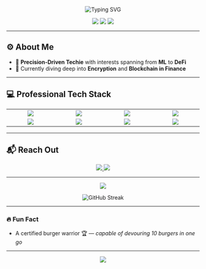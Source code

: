 <p align="center">
  <img src="https://readme-typing-svg.demolab.com?font=Fira+Code&size=26&duration=4000&pause=2000&color=3FF5E6&center=true&vCenter=true&width=600&height=60&lines=Hello%2C+I'm+Rishabh+%7C+%40risherb;AI+%7C+ML+%7C+Finance+%7C+DeFi+Enthusiast" alt="Typing SVG" />
</p>

<p align="center">
  <img src="https://img.shields.io/badge/Machine%20Learning-%233377FF.svg?style=for-the-badge&logo=codeforces&logoColor=white"/>
  <img src="https://img.shields.io/badge/Deep%20Learning-%232892FF.svg?style=for-the-badge&logo=codeforces&logoColor=white"/>
  <img src="https://img.shields.io/badge/DeFi%20and%20Fintech-%230099FF.svg?style=for-the-badge&logo=codeforces&logoColor=white"/>
</p>

---

## ⚙️ **About Me**
- 🎯 **Precision-Driven Techie** with interests spanning from **ML** to **DeFi** 
- 🌌 Currently diving deep into **Encryption** and **Blockchain in Finance**

---

## 💻 **Professional Tech Stack**

<table align="center">
<tr>
  <td align="center" width="120"><img src="https://img.shields.io/badge/Python-FFD43B.svg?style=for-the-badge&logo=python&logoColor=black"/></td>
  <td align="center" width="120"><img src="https://img.shields.io/badge/Java-007396.svg?style=for-the-badge&logo=java&logoColor=white"/></td>
  <td align="center" width="120"><img src="https://img.shields.io/badge/JavaScript-F7DF1E.svg?style=for-the-badge&logo=javascript&logoColor=black"/></td>
  <td align="center" width="120"><img src="https://img.shields.io/badge/C-A8B400.svg?style=for-the-badge&logo=c&logoColor=white"/></td>
</tr>
<tr>
  <td align="center" width="120"><img src="https://img.shields.io/badge/React-61DAFB.svg?style=for-the-badge&logo=react&logoColor=black"/></td>
  <td align="center" width="120"><img src="https://img.shields.io/badge/Flask-000000.svg?style=for-the-badge&logo=flask&logoColor=white"/></td>
  <td align="center" width="120"><img src="https://img.shields.io/badge/TensorFlow-FF6F20.svg?style=for-the-badge&logo=tensorflow&logoColor=white"/></td>
  <td align="center" width="120"><img src="https://img.shields.io/badge/Docker-2496ED.svg?style=for-the-badge&logo=docker&logoColor=white"/></td>
</tr>
</table>

---

## 📬 **Reach Out**
<p align="center">
  <a href="https://linkedin.com/in/rishabhnshetty">
    <img src="https://img.shields.io/badge/LinkedIn-0077B5?style=for-the-badge&logo=linkedin&logoColor=white" />
  </a>
  <a href="mailto:rishabhnshetty2704@gmail.com">
    <img src="https://img.shields.io/badge/Email-D14836?style=for-the-badge&logo=gmail&logoColor=white" />
  </a>
</p>

---

<p align="center">
  <img src="https://github-readme-stats.vercel.app/api?username=risherb&show_icons=true&theme=algolia&hide=contribs,issues" />
</p>
<p align="center">
  <img src="https://github-readme-streak-stats.herokuapp.com/?user=risherb&theme=radical" alt="GitHub Streak" />
</p>

---

### 🔥 **Fun Fact**
- A certified burger warrior 🏆 — *capable of devouring 10 burgers in one go*

---

<p align="center">
  <img src="https://readme-typing-svg.demolab.com?font=Roboto&size=20&pause=1000&color=3FF5E6&center=true&width=500&lines=Let%27s+collaborate+and+innovate!" />
</p>
